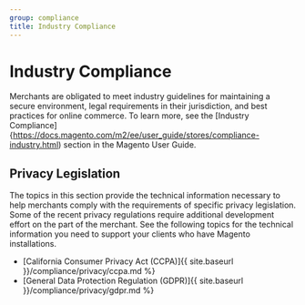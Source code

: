 ```yaml
---
group: compliance
title: Industry Compliance
---
```

# Industry Compliance

Merchants are obligated to meet industry guidelines for maintaining a secure environment, legal requirements in their jurisdiction, and best practices for online commerce. To learn more, see the [Industry Compliance]{https://docs.magento.com/m2/ee/user_guide/stores/compliance-industry.html) section in the Magento User Guide.

## Privacy Legislation

The topics in this section provide the technical information necessary to help merchants comply with the requirements of specific privacy legislation. Some of the recent privacy regulations require additional development effort on the part of the merchant. See the following topics for the technical information you need to support your clients who have Magento installations.

<!--
- [California Consumer Privacy Act (CCPA)]{% link compliance/privacy/ccpa.md %}
- [General Data Protection Regulation (GDPR)]{% link compliance/privacy/gdpr.md %}
-->
- [California Consumer Privacy Act (CCPA)]{{ site.baseurl }}/compliance/privacy/ccpa.md %}
- [General Data Protection Regulation (GDPR)]{{ site.baseurl }}/compliance/privacy/gdpr.md %}
